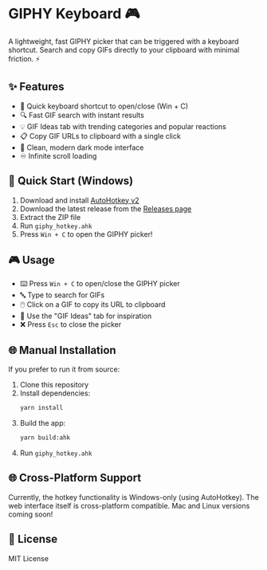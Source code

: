 # GIPHY Keyboard 🎮

A lightweight, fast GIPHY picker that can be triggered with a keyboard shortcut. Search and copy GIFs directly to your clipboard with minimal friction. ⚡

## ✨ Features

- 🎯 Quick keyboard shortcut to open/close (Win + C)
- 🔍 Fast GIF search with instant results
- 💡 GIF Ideas tab with trending categories and popular reactions
- 📋 Copy GIF URLs to clipboard with a single click
- 🌙 Clean, modern dark mode interface
- ♾️ Infinite scroll loading

## 🚀 Quick Start (Windows)

1. Download and install [AutoHotkey v2](https://www.autohotkey.com/)
2. Download the latest release from the [Releases page](https://github.com/JWCow/GIPHYKEYBOARD/releases)
3. Extract the ZIP file
4. Run `giphy_hotkey.ahk`
5. Press `Win + C` to open the GIPHY picker!

## 🎮 Usage

- ⌨️ Press `Win + C` to open/close the GIPHY picker
- 🔤 Type to search for GIFs
- 🖱️ Click on a GIF to copy its URL to clipboard
- 💭 Use the "GIF Ideas" tab for inspiration
- ❌ Press `Esc` to close the picker

## 🌐️ Manual Installation

If you prefer to run it from source:

1. Clone this repository
2. Install dependencies:
   ```bash
   yarn install
   ```
3. Build the app:
   ```bash
   yarn build:ahk
   ```
4. Run `giphy_hotkey.ahk`

## 🌐 Cross-Platform Support

Currently, the hotkey functionality is Windows-only (using AutoHotkey). The web interface itself is cross-platform compatible. Mac and Linux versions coming soon!

## 📜 License

MIT License 
